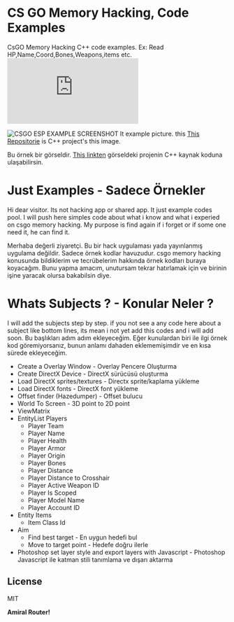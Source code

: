 # CS GO Memory Hacking, Code Examples
CsGO Memory Hacking C++ code examples. Ex: Read HP,Name,Coord,Bones,Weapons,items etc.
![COUNTER](https://www.cutercounter.com/hits.php?id=hevxddxkx&nd=6&style=24)


![CSGO ESP EXAMPLE SCREENSHOT](https://raw.githubusercontent.com/atiksoftware/csgo_memory_hacking_examples/master/example_main.jpg)
It example picture. this [This Repositorie](https://github.com/atiksoftware/csgo_esp_external_source_code/) is C++ project's this image.

Bu örnek bir görseldir. [This linkten](https://github.com/atiksoftware/csgo_esp_external_source_code/) görseldeki projenin C++ kaynak koduna ulaşabilirsin.

# Just Examples - Sadece Örnekler
Hi dear visitor. Its not hacking app or shared app. It just example codes pool. I will push here simples code about what i know and what i experied on csgo memory hacking. My purpose is find again if i forget or if some one need it, he can find it.

Merhaba değerli ziyaretçi. Bu bir hack uygulaması yada yayınlanmış uygulama değildir. Sadece örnek kodlar havuzudur. csgo memory hacking konusunda bildiklerim ve tecrübelerim hakkında örnek kodları buraya koyacağım. Bunu yapma amacım, unutursam tekrar hatırlamak için ve birinin işine yaracak olursa bakabilsin diye.

# Whats Subjects ? - Konular Neler ?
I will add the subjects step by step. if you not see a any code here about a subject like bottom lines, its mean i not yet add this codes and i will add soon.
Bu başlıkları adım adım ekleyeceğim. Eğer kunulardan biri ile ilgi örnek kod göremiyorsanız, bunun anlamı dahaden eklememişimdir ve en kısa sürede ekleyeceğim.

  - Create a Overlay Window - Overlay Pencere Oluşturma
  - Create DirectX Device - DirectX sürücüsü oluşturma
  - Load DirectX sprites/textures - Directx sprite/kaplama yükleme
  - Load DirectX fonts - DirectX font yükleme
  - Offset finder (Hazedumper) - Offset bulucu
  - World To Screen - 3D point to 2D point
  - ViewMatrix
  - EntityList Players
    - Player Team
    - Player Name
    - Player Health
    - Player Armor
    - Player Origin
    - Player Bones
    - Player Distance
    - Player Distance to Crosshair
    - Player Active Weapon ID
    - Player Is Scoped
    - Player Model Name
    - Player Account ID
  - Entity Items
    - Item Class Id
  - Aim
    - Find best target - En uygun hedefi bul
    - Move to target point - Hedefe doğru ilerle
  - Photoshop set layer style and export layers with Javascript - Photoshop Javascript ile katman stili tanımlama ve dışarı aktarma
  




## License 
MIT


**Amiral Router!**
